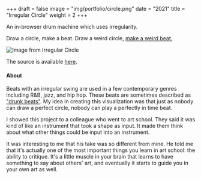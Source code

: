 +++
draft = false
image = "img/portfolio/circle.png"
date = "2021"
title = "Irregular Circle"
weight = 2
+++

An in-browser drum machine which uses irregularity.
<!--more-->

Draw a circle, make a beat. Draw a weird circle, [make a weird beat.](https://circle.jminjie.com)

![Image from Irregular Circle](/img/portfolio/res/circle_demo.png)

The source is available [here](https://github.com/jminjie/circle).

#### About
Beats with an irregular swing are used in a few contemporary genres including R&B, jazz, and hip hop. These beats are sometimes described as ["drunk beats"](https://www.youtube.com/watch?v=9MzKx0fKg5o). My idea in creating this visualization was that just as nobody can draw a perfect circle, nobody can play a perfectly in time beat.

I showed this project to a colleague who went to art school. They said it was kind of like an instrument that took a shape as input. It made them think about what other things could be input into an instrument.

It was interesting to me that his take was so different from mine. He told me that it's actually one of the most important things you learn in art school: the ability to critique. It's a little muscle in your brain that learns to have something to say about others' art, and eventually it starts to guide you in your own art as well.
